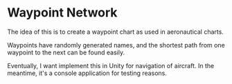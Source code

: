 # Waypoint Network
 
The idea of this is to create a waypoint chart as used in aeronautical charts.

Waypoints have randomly generated names, and the shortest path from one waypoint to the next can be found easily.

Eventually, I want implement this in Unity for navigation of aircraft. In the meantime, it's a console application for testing reasons.

